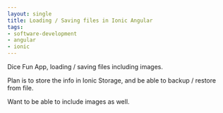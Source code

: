 ```yaml
---
layout: single
title: Loading / Saving files in Ionic Angular
tags:
- software-development
- angular
- ionic
---
```


Dice Fun App, loading / saving files including images.

Plan is to store the info in Ionic Storage, and be able to backup / restore from file.

Want to be able to include images as well.

